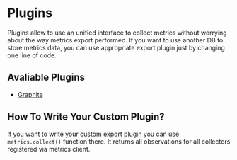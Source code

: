 # Plugins

Plugins allow to use an unified interface to collect metrics without worrying about the way metrics export performed.
If you want to use another DB to store metrics data, you can use appropriate export plugin just by changing one line of code.


## Avaliable Plugins

- [Graphite](./graphite/README.md)


## How To Write Your Custom Plugin?

If you want to write your custom export plugin you can use `metrics.collect()` function there.
It returns all observations for all collectors registered via metrics client.

